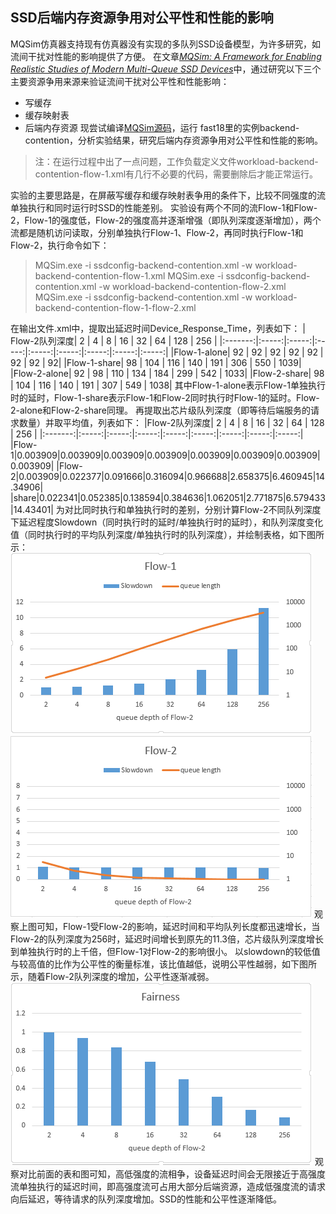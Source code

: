 ## SSD后端内存资源争用对公平性和性能的影响 
MQSim仿真器支持现有仿真器没有实现的多队列SSD设备模型，为许多研究，如流间干扰对性能的影响提供了方便。 
在文章[*MQSim: A Framework for Enabling Realistic Studies of Modern Multi-Queue SSD Devices*](https://www.usenix.org/conference/fast18/presentation/tavakkol)中，通过研究以下三个主要资源争用来源来验证流间干扰对公平性和性能影响： 
* 写缓存 
* 缓存映射表 
* 后端内存资源 
现尝试编译[MQSim源码](https://github.com/CMU-SAFARI/MQSim)，运行 fast18里的实例backend-contention，分析实验结果，研究后端内存资源争用对公平性和性能的影响。 
> 注：在运行过程中出了一点问题，工作负载定义文件workload-backend-contention-flow-1.xml有几行不必要的代码，需要删除后才能正常运行。 

实验的主要思路是，在屏蔽写缓存和缓存映射表争用的条件下，比较不同强度的流单独执行和同时运行时SSD的性能差别。 
实验设有两个不同的流Flow-1和Flow-2，Flow-1的强度低，Flow-2的强度高并逐渐增强（即队列深度逐渐增加），两个流都是随机访问读取，分别单独执行Flow-1、Flow-2，再同时执行Flow-1和Flow-2，执行命令如下： 
> MQSim.exe -i ssdconfig-backend-contention.xml -w workload-backend-contention-flow-1.xml 
> MQSim.exe -i ssdconfig-backend-contention.xml -w workload-backend-contention-flow-2.xml 
> MQSim.exe -i ssdconfig-backend-contention.xml -w workload-backend-contention-flow-1-flow-2.xml 
 
在输出文件.xml中，提取出延迟时间Device_Response_Time，列表如下： 
| Flow-2队列深度| 2 |  4 | 8 | 16 | 32 | 64 | 128 | 256 | 
|:-------:|:-----:|:-----:|:-----:|:-----:|:-----:|:-----:|:-----:|:-----:| 
|Flow-1-alone| 92 | 92 | 92 | 92 | 92 | 92 | 92 | 92| 
|Flow-1-share| 98 | 104 | 116 | 140 | 191 | 306 | 550 | 1039| 
|Flow-2-alone| 92 | 98 | 110 | 134 | 184 |	299	| 542 | 1033| 
|Flow-2-share| 98 | 104 | 116 |	140 | 191 | 307 | 549 | 1038| 
其中Flow-1-alone表示Flow-1单独执行时的延时，Flow-1-share表示Flow-1和Flow-2同时执行时Flow-1的延时。Flow-2-alone和Flow-2-share同理。 
再提取出芯片级队列深度（即等待后端服务的请求数量）并取平均值，列表如下： 
|Flow-2队列深度| 2 |  4 | 8 | 16 | 32 | 64 | 128 | 256 | 
|:-------:|:-----:|:-----:|:-----:|:-----:|:-----:|:-----:|:-----:|:-----:| 
|Flow-1|0.003909|0.003909|0.003909|0.003909|0.003909|0.003909|0.003909|0.003909| 
|Flow-2|0.003909|0.022377|0.091666|0.316094|0.966688|2.658375|6.460945|14.34906| 
|share|0.022341|0.052385|0.138594|0.384636|1.062051|2.771875|6.579433|14.43401| 
为对比同时执行和单独执行时的差别，分别计算Flow-2不同队列深度下延迟程度Slowdown（同时执行时的延时/单独执行时的延时），和队列深度变化值（同时执行时的平均队列深度/单独执行时的队列深度），并绘制表格，如下图所示： 
![flow-1](https://github.com/yaail/learnSSD/blob/master/backend-contention/Flow-1.PNG) 
![flow-2](https://github.com/yaail/learnSSD/blob/master/backend-contention/Flow-2.PNG) 
观察上图可知，Flow-1受Flow-2的影响，延迟时间和平均队列长度都迅速增长，当Flow-2的队列深度为256时，延迟时间增长到原先的11.3倍，芯片级队列深度增长到单独执行时的上千倍，但Flow-1对Flow-2的影响很小。 
以slowdown的较低值与较高值的比作为公平性的衡量标准，该比值越低，说明公平性越弱，如下图所示，随着Flow-2队列深度的增加，公平性逐渐减弱。 
![fairness](https://github.com/yaail/learnSSD/blob/master/backend-contention/Fairness.PNG) 
观察对比前面的表和图可知，高低强度的流相争，设备延迟时间会无限接近于高强度流单独执行的延迟时间，即高强度流可占用大部分后端资源，造成低强度流的请求向后延迟，等待请求的队列深度增加。SSD的性能和公平性逐渐降低。 